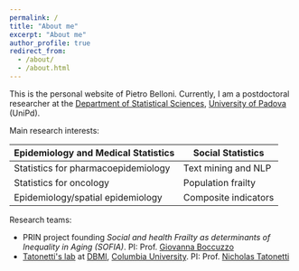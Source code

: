 ```yaml
---
permalink: /
title: "About me"
excerpt: "About me"
author_profile: true
redirect_from: 
  - /about/
  - /about.html
---
```


This is the personal website of Pietro Belloni. Currently, I am a postdoctoral researcher at the [Department of Statistical Sciences](https://www.stat.unipd.it/en/), [University of Padova](https://www.unipd.it/en/) (UniPd).

Main research interests:

| Epidemiology and Medical Statistics | Social Statistics    |
|-------------------------------------|----------------------|
| Statistics for pharmacoepidemiology | Text mining and NLP  |
| Statistics for oncology             | Population frailty   |
| Epidemiology/spatial epidemiology   | Composite indicators |


Research teams:

-   PRIN project founding *Social and health Frailty as determinants of Inequality in Aging (SOFIA)*. PI: Prof. [Giovanna Boccuzzo](https://homes.stat.unipd.it/giovannaboccuzzo/en/home-2/)
-    [Tatonetti's lab](https://tatonettilab.org/) at [DBMI](https://www.dbmi.columbia.edu/), [Columbia University](https://www.columbia.edu/). PI: Prof. [Nicholas Tatonetti](https://tatonettilab.org/people/)
